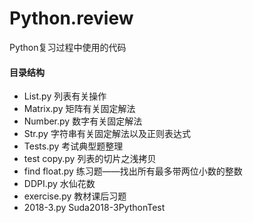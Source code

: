 # Python.review

Python复习过程中使用的代码

#### 目录结构

- List.py   列表有关操作
- Matrix.py 矩阵有关固定解法
- Number.py 数字有关固定解法
- Str.py 字符串有关固定解法以及正则表达式
- Tests.py  考试典型题整理
- test copy.py  列表的切片之浅拷贝
- find float.py 练习题——找出所有最多带两位小数的整数
- DDPI.py   水仙花数
- exercise.py   教材课后习题
- 2018-3.py Suda2018-3PythonTest

